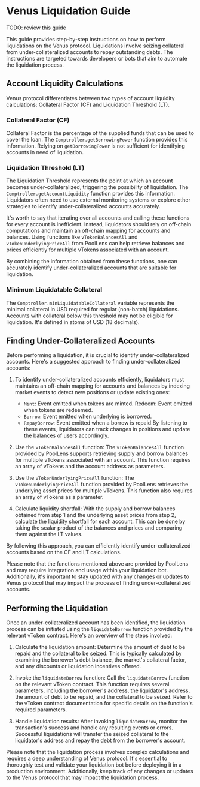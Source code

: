 # Venus Liquidation Guide

TODO: review this guide

This guide provides step-by-step instructions on how to perform liquidations on the Venus protocol. Liquidations involve seizing collateral from under-collateralized accounts to repay outstanding debts. The instructions are targeted towards developers or bots that aim to automate the liquidation process.

## Account Liquidity Calculations

Venus protocol differentiates between two types of account liquidity calculations: Collateral Factor (CF) and Liquidation Threshold (LT).

### Collateral Factor (CF)

Collateral Factor is the percentage of the supplied funds that can be used to cover the loan. The `Comptroller.getBorrowingPower` function provides this information. Relying on `getBorrowingPower` is not sufficient for identifying accounts in need of liquidation.

### Liquidation Threshold (LT)

The Liquidation Threshold represents the point at which an account becomes under-collateralized, triggering the possibility of liquidation. The `Comptroller.getAccountLiquidity` function provides this information. Liquidators often need to use external monitoring systems or explore other strategies to identify under-collateralized accounts accurately.

It's worth to say that iterating over all accounts and calling these functions for every account is inefficient. Instead, liquidators should rely on off-chain computations and maintain an off-chain mapping for accounts and balances. Using functions like `vTokenBalancesAll` and `vTokenUnderlyingPriceAll` from PoolLens can help retrieve balances and prices efficiently for multiple vTokens associated with an account.

By combining the information obtained from these functions, one can accurately identify under-collateralized accounts that are suitable for liquidation.

### Minimum Liquidatable Collateral

The `Comptroller.minLiquidatableCollateral` variable represents the minimal collateral in USD required for regular (non-batch) liquidations. Accounts with collateral below this threshold may not be eligible for liquidation. It's defined in atoms of USD (18 decimals).

## Finding Under-Collateralized Accounts

Before performing a liquidation, it is crucial to identify under-collateralized accounts.
Here's a suggested approach to finding under-collateralized accounts:

1. To identify under-collateralized accounts efficiently, liquidators must maintains an off-chain mapping for accounts and balances by indexing market events to detect new positions or update existing ones:

   - `Mint`: Event emitted when tokens are minted.
     Redeem: Event emitted when tokens are redeemed.
   - `Borrow`: Event emitted when underlying is borrowed.
   - `RepayBorrow`: Event emitted when a borrow is repaid.By listening to these events, liquidators can track changes in positions and update the balances of users accordingly.

2. Use the `vTokenBalancesAll` function: The `vTokenBalancesAll` function provided by PoolLens supports retrieving supply and borrow balances for multiple vTokens associated with an account. This function requires an array of vTokens and the account address as parameters.

3. Use the `vTokenUnderlyingPriceAll` function: The `vTokenUnderlyingPriceAll` function provided by PoolLens retrieves the underlying asset prices for multiple vTokens. This function also requires an array of vTokens as a parameter.

4. Calculate liquidity shortfall: With the supply and borrow balances obtained from step 1 and the underlying asset prices from step 2, calculate the liquidity shortfall for each account. This can be done by taking the scalar product of the balances and prices and comparing them against the LT values.

By following this approach, you can efficiently identify under-collateralized accounts based on the CF and LT calculations.

Please note that the functions mentioned above are provided by PoolLens and may require integration and usage within your liquidation bot. Additionally, it's important to stay updated with any changes or updates to Venus protocol that may impact the process of finding under-collateralized accounts.

## Performing the Liquidation

Once an under-collateralized account has been identified, the liquidation process can be initiated using the `liquidateBorrow` function provided by the relevant vToken contract. Here's an overview of the steps involved:

1. Calculate the liquidation amount: Determine the amount of debt to be repaid and the collateral to be seized. This is typically calculated by examining the borrower's debt balance, the market's collateral factor, and any discounts or liquidation incentives offered.

2. Invoke the `liquidateBorrow` function: Call the `liquidateBorrow` function on the relevant vToken contract. This function requires several parameters, including the borrower's address, the liquidator's address, the amount of debt to be repaid, and the collateral to be seized. Refer to the vToken contract documentation for specific details on the function's required parameters.

3. Handle liquidation results: After invoking `liquidateBorrow`, monitor the transaction's success and handle any resulting events or errors. Successful liquidations will transfer the seized collateral to the liquidator's address and repay the debt from the borrower's account.

Please note that the liquidation process involves complex calculations and requires a deep understanding of Venus protocol. It's essential to thoroughly test and validate your liquidation bot before deploying it in a production environment. Additionally, keep track of any changes or updates to the Venus protocol that may impact the liquidation process.
